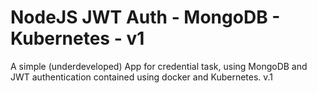 # NodeJS JWT Auth - MongoDB - Kubernetes - v1

A simple (underdeveloped) App for credential task,
using MongoDB and JWT authentication contained using docker and Kubernetes.
v.1